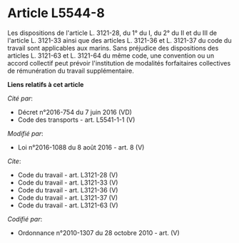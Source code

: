 # Article L5544-8

Les dispositions de l'article L. 3121-28, du 1° du I, du 2° du II et du III de l'article L. 3121-33 ainsi que des articles L.
3121-36 et L. 3121-37 du code du travail sont applicables aux marins. Sans préjudice des dispositions des articles L. 3121-63
et L. 3121-64 du même code, une convention ou un accord collectif peut prévoir l'institution de modalités forfaitaires
collectives de rémunération du travail supplémentaire.

**Liens relatifs à cet article**

_Cité par_:

  - Décret n°2016-754 du 7 juin 2016 (VD)
  - Code des transports - art. L5541-1-1 (V)

_Modifié par_:

  - Loi n°2016-1088 du 8 août 2016 - art. 8 (V)

_Cite_:

  - Code du travail - art. L3121-28 (V)
  - Code du travail - art. L3121-33 (V)
  - Code du travail - art. L3121-36 (V)
  - Code du travail - art. L3121-37 (V)
  - Code du travail - art. L3121-63 (V)

_Codifié par_:

  - Ordonnance n°2010-1307 du 28 octobre 2010 - art. (V)
